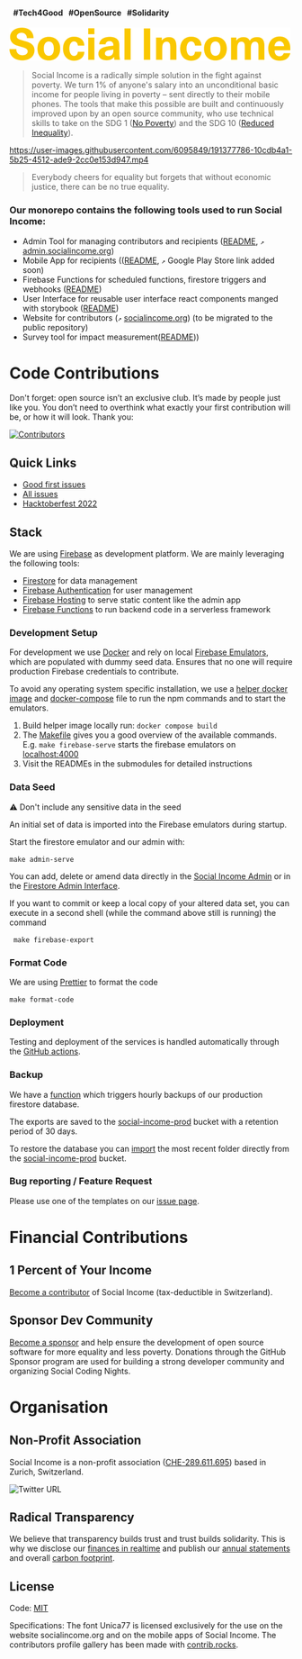 #### &nbsp;&nbsp;#Tech4Good &nbsp;&nbsp;#OpenSource &nbsp;&nbsp;#Solidarity

![Social Income Logo](https://github.com/socialincome-san/public/blob/main/shared/assets/logos/logo_color@500px.png?raw=true)

> Social Income is a radically simple solution in the fight against
> poverty. We turn 1% of anyone's salary into an unconditional basic
> income for people living in poverty – sent directly to their mobile
> phones. The tools that make this possible are built and continuously
> improved upon by an open source community, who use technical skills to
> take on the SDG 1 ([No Poverty](https://sdgs.un.org/goals/goal1)) and
> the SDG 10 ([Reduced Inequality](https://sdgs.un.org/goals/goal10)).

https://user-images.githubusercontent.com/6095849/191377786-10cdb4a1-5b25-4512-ade9-2cc0e153d947.mp4

> Everybody cheers for equality but forgets that without economic
> justice, there can be no true equality.

### Our monorepo contains the following tools used to run Social Income:

- Admin Tool for managing contributors and recipients
  ([README](admin/README.md), `↗`
  [admin.socialincome.org](https://admin.socialincome.org))
- Mobile App for recipients (([README](recipients_app/README.md), `↗`
  Google Play Store link added soon)
- Firebase Functions for scheduled functions, firestore triggers and
  webhooks ([README](functions/README.md))
- User Interface for reusable user interface react components manged
  with storybook ([README](ui/README.md))
- Website for contributors (`↗`
  [socialincome.org](https://socialincome.org)) (to be migrated to the
  public repository)
- Survey tool for impact measurement([README](survey/README.md)))

# Code Contributions

Don't forget: open source isn’t an exclusive club. It’s made by people
just like you. You don’t need to overthink what exactly your first
contribution will be, or how it will look. Thank you:

[![Contributors](https://contrib.rocks/image?repo=socialincome-san/public&columns=10)](https://github.com/socialincome-san/public/graphs/contributors)

## Quick Links

- [Good first issues](https://github.com/socialincome-san/public/issues?q=is%3Aopen+is%3Aissue+label%3A%22good+first+issue%22)
- [All issues](https://github.com/socialincome-san/public/issues?q=is%3Aopen+is%3Aissue)
- [Hacktoberfest 2022](https://github.com/socialincome-san/public/issues?q=is%3Aissue+is%3Aopen+label%3Ahacktoberfest)

## Stack

We are using [Firebase](https://firebase.google.com) as development
platform. We are mainly leveraging the following tools:

- [Firestore](https://firebase.google.com/docs/firestore) for data
  management
- [Firebase Authentication](https://firebase.google.com/docs/auth) for
  user management
- [Firebase Hosting](https://firebase.google.com/docs/hosting) to serve
  static content like the admin app
- [Firebase Functions](https://firebase.google.com/docs/functions) to
  run backend code in a serverless framework

### Development Setup

For development we use [Docker](https://www.docker.com) and rely on
local
[Firebase Emulators](https://firebase.google.com/docs/emulator-suite),
which are populated with dummy seed data. Ensures that no one will
require production Firebase credentials to contribute.

To avoid any operating system specific installation, we use a
[helper docker image](Dockerfile) and
[docker-compose](docker-compose.yaml) file to run the npm commands and
to start the emulators.

1. Build helper image locally run: `docker compose build`
2. The [Makefile](Makefile) gives you a good overview of the available
   commands. E.g. `make firebase-serve` starts the firebase emulators on
   [localhost:4000](localhost:4000)
3. Visit the READMEs in the submodules for detailed instructions

### Data Seed

⚠️ Don't include any sensitive data in the seed

An initial set of data is imported into the Firebase emulators during
startup.

Start the firestore emulator and our admin with:

```
make admin-serve
```

You can add, delete or amend data directly in the
[Social Income Admin](http://localhost:3000) or in the
[Firestore Admin Interface](http://localhost:4000/firestore/data).

If you want to commit or keep a local copy of your altered data set, you
can execute in a second shell (while the command above still is running)
the command

```
 make firebase-export
```

### Format Code

We are using [Prettier](https://prettier.io) to format the code

```shell
make format-code
```

### Deployment

Testing and deployment of the services is handled automatically through
the [GitHub actions](.github/workflows).

### Backup

We have a
[function](https://console.cloud.google.com/logs/query;query=resource.type%3D%22cloud_function%22%20resource.labels.function_name%3D%22siWebFirestoreExport%22%20resource.labels.region%3D%22us-central1%22?project=social-income-prod&authuser=1&hl=en)
which triggers hourly backups of our production firestore database.

The exports are saved to the
[social-income-prod](https://console.cloud.google.com/storage/browser/social-income-prod;tab=objects?forceOnBucketsSortingFiltering=false&authuser=1&project=social-income-prod&prefix=&forceOnObjectsSortingFiltering=true)
bucket with a retention period of 30 days.

To restore the database you can
[import](https://console.cloud.google.com/firestore/import-export?authuser=1&project=social-income-prod)
the most recent folder directly from the
[social-income-prod](https://console.cloud.google.com/storage/browser/social-income-prod;tab=objects?forceOnBucketsSortingFiltering=false&authuser=1&project=social-income-prod&prefix=&forceOnObjectsSortingFiltering=true)
bucket.

### Bug reporting / Feature Request

Please use one of the templates on our
[issue page](https://github.com/socialincome-san/public/issues/new/choose).

# Financial Contributions

## 1 Percent of Your Income

[Become a contributor](https://socialincome.org/get-involved) of Social
Income (tax-deductible in Switzerland).

## Sponsor Dev Community

[Become a sponsor](https://github.com/sponsors/socialincome-san) and
help ensure the development of open source software for more equality
and less poverty. Donations through the GitHub Sponsor program are used
for building a strong developer community and organizing Social Coding
Nights.

# Organisation

## Non-Profit Association

Social Income is a non-profit association
([CHE-289.611.695](https://www.uid.admin.ch/Detail.aspx?uid_id=CHE-289.611.695))
based in Zurich, Switzerland.

![Twitter URL](https://img.shields.io/twitter/url?label=Follow%20%40so_income&style=social&url=https%3A%2F%2Ftwitter.com%2Fso_income)

## Radical Transparency

We believe that transparency builds trust and trust builds solidarity.
This is why we disclose our
[finances in realtime](https://socialincome.org/finances) and publish
our [annual statements](https://socialincome.org/reporting) and overall
[carbon footprint](https://socialincome.org/sustainability).

## License

Code: [MIT](LICENSE)

Specifications: The font Unica77 is licensed exclusively for the use on
the website socialincome.org and on the mobile apps of Social Income.
The contributors profile gallery has been made with
[contrib.rocks](https://contrib.rocks).
